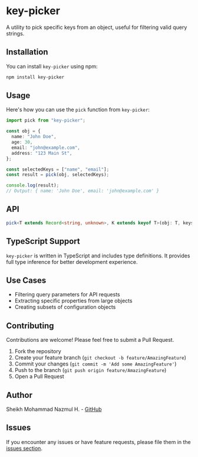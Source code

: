 # key-picker

A utility to pick specific keys from an object, useful for filtering valid query strings.

## Installation

You can install `key-picker` using npm:

```bash
npm install key-picker
```

## Usage

Here's how you can use the `pick` function from `key-picker`:

```typescript
import pick from "key-picker";

const obj = {
  name: "John Doe",
  age: 30,
  email: "john@example.com",
  address: "123 Main St",
};

const selectedKeys = ["name", "email"];
const result = pick(obj, selectedKeys);

console.log(result);
// Output: { name: 'John Doe', email: 'john@example.com' }
```

## API

```typescript
pick<T extends Record<string, unknown>, K extends keyof T>(obj: T, keys: K[]): Partial<T>
```

## TypeScript Support

`key-picker` is written in TypeScript and includes type definitions. It provides full type inference for better development experience.

## Use Cases

- Filtering query parameters for API requests
- Extracting specific properties from large objects
- Creating subsets of configuration objects

## Contributing

Contributions are welcome! Please feel free to submit a Pull Request.

1. Fork the repository
2. Create your feature branch (`git checkout -b feature/AmazingFeature`)
3. Commit your changes (`git commit -m 'Add some AmazingFeature'`)
4. Push to the branch (`git push origin feature/AmazingFeature`)
5. Open a Pull Request

## Author

Sheikh Mohammad Nazmul H. - [GitHub](https://github.com/sheikhmohdnazmulhasan)

## Issues

If you encounter any issues or have feature requests, please file them in the [issues section](https://github.com/sheikhmohdnazmulhasan/pick-me/issues).

